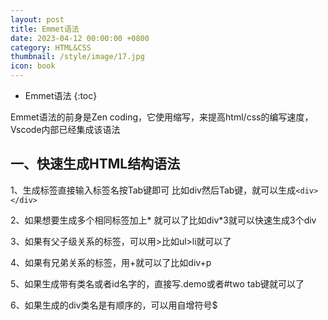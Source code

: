 ```yaml
---
layout: post
title: Emmet语法
date: 2023-04-12 00:00:00 +0800
category: HTML&CSS
thumbnail: /style/image/17.jpg
icon: book
---
```



* Emmet语法
{:toc}

Emmet语法的前身是Zen coding，它使用缩写，来提高html/css的编写速度，Vscode内部已经集成该语法  
## 一、快速生成HTML结构语法  
1、生成标签直接输入标签名按Tab键即可 比如div然后Tab键，就可以生成`<div></div>`  

2、如果想要生成多个相同标签加上* 就可以了比如div*3就可以快速生成3个div  

3、如果有父子级关系的标签，可以用>比如ul>li就可以了

4、如果有兄弟关系的标签，用+就可以了比如div+p  

5、如果生成带有类名或者id名字的，直接写.demo或者#two tab键就可以了  

6、如果生成的div类名是有顺序的，可以用自增符号$  

